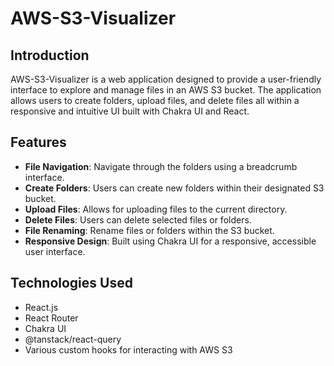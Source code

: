 # AWS-S3-Visualizer

## Introduction
AWS-S3-Visualizer is a web application designed to provide a user-friendly interface to explore and manage files in an AWS S3 bucket. The application allows users to create folders, upload files, and delete files all within a responsive and intuitive UI built with Chakra UI and React.

## Features
- **File Navigation**: Navigate through the folders using a breadcrumb interface.
- **Create Folders**: Users can create new folders within their designated S3 bucket.
- **Upload Files**: Allows for uploading files to the current directory.
- **Delete Files**: Users can delete selected files or folders.
- **File Renaming**: Rename files or folders within the S3 bucket.
- **Responsive Design**: Built using Chakra UI for a responsive, accessible user interface.

## Technologies Used
- React.js
- React Router
- Chakra UI
- @tanstack/react-query
- Various custom hooks for interacting with AWS S3
